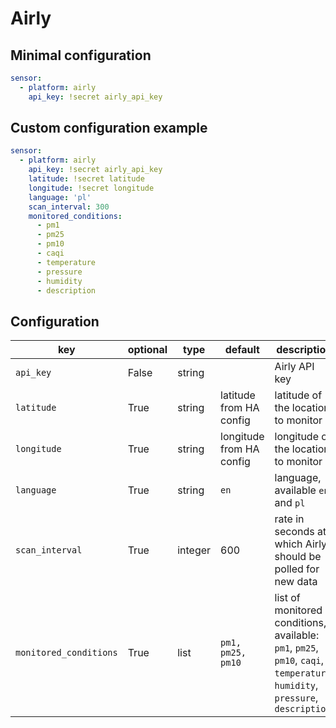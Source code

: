 # Airly

## Minimal configuration
```yaml
sensor:
  - platform: airly
    api_key: !secret airly_api_key
```

## Custom configuration example
```yaml
sensor:
  - platform: airly
    api_key: !secret airly_api_key
    latitude: !secret latitude
    longitude: !secret longitude
    language: 'pl'
    scan_interval: 300
    monitored_conditions:
      - pm1
      - pm25
      - pm10
      - caqi
      - temperature
      - pressure
      - humidity
      - description
```

## Configuration

key | optional | type | default | description
-- | -- | -- | -- | --
`api_key` | False | string | | Airly API key
`latitude` | True | string | latitude from HA config | latitude of the location to monitor
`longitude` | True | string | longitude from HA config | longitude of the location to monitor
`language` | True | string | `en` | language, available `en` and `pl`
`scan_interval` | True | integer | 600 | rate in seconds at which Airly should be polled for new data
`monitored_conditions` | True | list | `pm1, pm25, pm10` | list of monitored conditions, available: `pm1`, `pm25`, `pm10`, `caqi`, `temperature`, `humidity`, `pressure`, `description`
